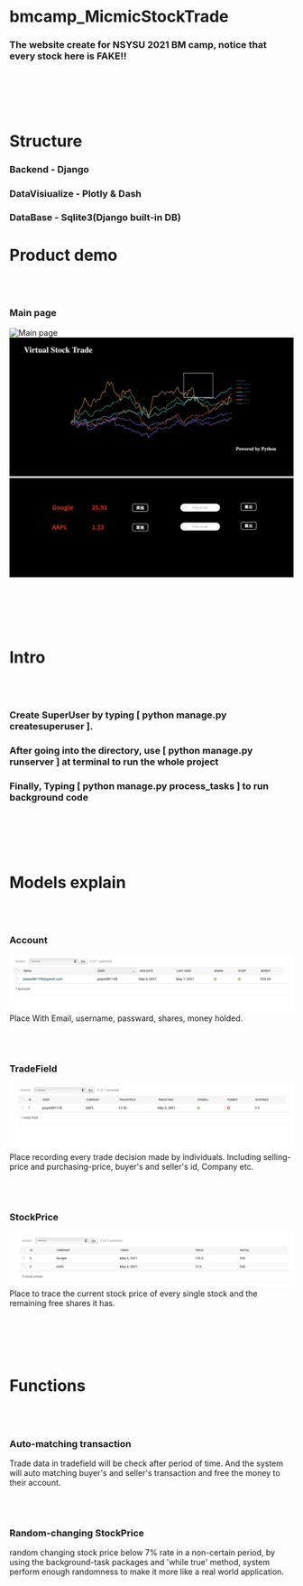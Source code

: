 # bmcamp_MicmicStockTrade

### The website create for NSYSU 2021 BM camp, notice that every stock here is FAKE!!

<br>
<br>
<br>
<br>

# Structure

### Backend             -     Django
### DataVisiualize      -     Plotly & Dash
### DataBase            -     Sqlite3(Django built-in DB)

# Product demo

<br>
<br>

### Main page
![Main page](/images/Main_page.png)
![Main page2](/images/Main_page2.png)
![Main page3](/images/Main_page3.png)

<br>
<br>
<br>
<br>


# Intro

<br>
<br>

### Create SuperUser by typing [ python manage.py createsuperuser ]. 
### After going into the directory, use [ python manage.py runserver ] at terminal to run the whole project
### Finally, Typing [ python manage.py process_tasks ] to run background code 

<br>
<br>
<br>
<br>

# Models explain

<br>
<br>

### Account 
![Admin_account](/images/Admin_account.png)
Place With Email, username, passward, shares, money holded.

<br>
<br>

### TradeField
![Admin_tradefield](/images/Admin_tradefield.png)
Place recording every trade decision made by individuals. Including selling-price and purchasing-price, buyer's and seller's id, Company etc.

<br>
<br>

### StockPrice
![Admin_stockprice](/images/Admin_stockprice.png)
Place to trace the current stock price of every single stock and the remaining free shares it has.

<br>
<br>
<br>
<br>

# Functions 

<br>
<br>

### Auto-matching transaction
Trade data in tradefield will be check after period of time. And the system will auto matching buyer's and seller's transaction and free the money to their account.

<br>
<br>

### Random-changing StockPrice
random changing stock price below 7% rate in a non-certain period, by using the background-task packages and 'while true' method, system perform enough randomness to make it more like a real world application. 


